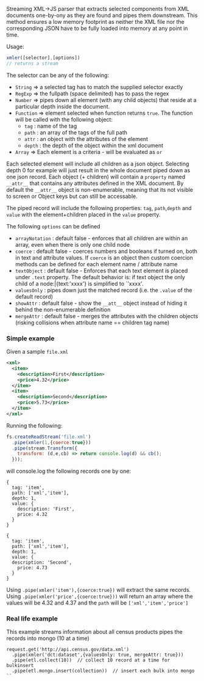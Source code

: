 Streaming XML->JS parser that extracts selected components from XML documents one-by-ony as they are found and pipes them downstream.  This method ensures a low memory footprint as neither the XML file nor the corresponding JSON have to be fully loaded into memory at any point in time.

Usage:
```js
xmler([selector],[options])
// returns a stream
```

The selector can be any of the following:
* `String` => a selected tag has to match the supplied selector exactly
* `RegExp` => the fullpath (space delimited) has to pass the regex
* `Number` => pipes down all element (with any child objects) that reside at a particular depth inside the document.
* `Function` => element selected when function returns `true`. The function will be called with the following object:
  * `tag` : name of the tag
  * `path` : an array of the tags of the full path
  * `attr` : an object with the attributes of the element
  * `depth` : the depth of the object within the xml document 
* `Array` => Each element is a criteria - will be evaluated as `or`

Each selected element will include all children as a json object.  Selecting depth 0 for example will just result in the whole document piped down as one json record.   Each object (+ children) will contain a `property` named `__attr__` that contains any attributes defined in the XML document. By default the `__attr__` object is non-enumerable, meaning that its not visible to screen or Object keys but can still be accessable.

The piped record will include the following properties: `tag`, `path`,`depth` and `value` with the element+children placed in the `value` property.

The following `options` can be defined

* `arrayNotation` : default false - enforces that all children are within an array, even when there is only one child node
* `coerce` : default false - coerces numbers and booleans if turned on, both in text and attribute values.  If `coerce` is an object then custom coercion methods can be defined for each element name / attribute name
* `textObject` : default false -  Enforces that each text element is placed under `.text` property.   The default behavior is:  if text object the only child of a node:|{text:'xxxx'} is simplified to `'xxxx'.  
* `valuesOnly` : pipes down just the matched record (i.e. the `.value` of the default record)
* `showAttr` : default false - show the `__att__` object instead of hiding it behind the non-enumerable definition
* `mergeAttr` : default false - merges the attributes with the children objects (risking collisions when attribute name == children tag name)


### Simple example
Given a sample `file.xml`

```xml
<xml>
  <item>
    <description>First</description>
    <price>4.32</price>
  </item>
  <item>
    <description>Second</description>
    <price>5.73</price>
  </item>
</xml>
```

Running the following:


```js
fs.createReadStream('file.xml')
  .pipe(xmler(1,{coerce:true}))
  .pipe(stream.Transform({
    transform: (d,e,cb) => return console.log(d) && cb();
  }));
```

will console.log the following records one by one:
```
{
  tag: 'item',
  path: ['xml','item'],
  depth: 1,
  value: {
    description: 'First',
    price: 4.32
  }
}

{
  tag: 'item',
  path: ['xml','item'],
  depth: 1,
  value: {
  description: 'Second',
    price: 4.73
  }
}
```

Using `.pipe(xmler('item'),{coerce:true})` will extract the same records.     Using `.pipe(xmler('price',{coerce:true}))` will return an array where the values will be 4.32 and 4.37 and the `path` will be `['xml','item','price']`

### Real life example

This example streams information about all census products pipes the records into mongo (10 at a time)

```
request.get('http://api.census.gov/data.xml')
  .pipe(xmler('dct:dataset',{valuesOnly: true, mergeAttr: true}))
  .pipe(etl.collect(10))  // collect 10 record at a time for bulkinsert
  .pipe(etl.mongo.insert(collection))  // insert each bulk into mongo
``

